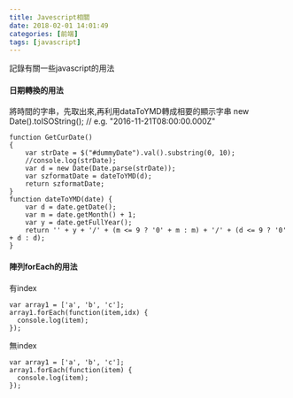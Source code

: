```yaml
---
title: Javescript相關
date: 2018-02-01 14:01:49
categories: [前端]
tags: [javascript]
---
```

  記錄有關一些javascript的用法
#### 日期轉換的用法
將時間的字串，先取出來,再利用dataToYMD轉成相要的顯示字串
new Date().toISOString(); // e.g. "2016-11-21T08:00:00.000Z"
```
function GetCurDate()
{
    var strDate = $("#dummyDate").val().substring(0, 10);
    //console.log(strDate);
    var d = new Date(Date.parse(strDate));
    var szformatDate = dateToYMD(d);
    return szformatDate;
}
function dateToYMD(date) {
    var d = date.getDate();
    var m = date.getMonth() + 1;
    var y = date.getFullYear();
    return '' + y + '/' + (m <= 9 ? '0' + m : m) + '/' + (d <= 9 ? '0' + d : d);
}
```
#### 陣列forEach的用法
有index
```
var array1 = ['a', 'b', 'c'];
array1.forEach(function(item,idx) {
  console.log(item);
});
```
無index
```
var array1 = ['a', 'b', 'c'];
array1.forEach(function(item) {
  console.log(item);
});
```

